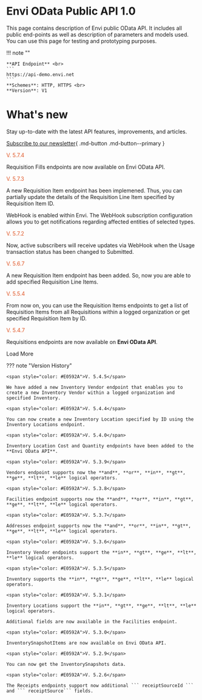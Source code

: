 # Envi OData Public API 1.0
This page contains description of Envi public OData API. It includes all public end-points as well as description of parameters and models used. You can use this page for testing and prototyping purposes.


!!! note ""

    **API Endpoint** <br>
    ``` 
    https://api-demo.envi.net 
    ``` 
    **Schemes**: HTTP, HTTPS <br>
    **Version**: V1


# What's new
Stay up-to-date with the latest API features, improvements, and articles.

[Subscribe to our newsletter](https://news.envi.net/Signup/dev-news){ .md-button .md-button--primary }

<span style="color: #E0592A">V. 5.7.4</span>

Requisition Fills endpoints are now available on Envi OData API.

<span style="color: #E0592A">V. 5.7.3</span>

A new Requisition Item endpoint has been implemened. Thus, you can partially update the details of the Requisition Line Item specified by Requisition Item ID.

WebHook is enabled within Envi. The WebHook subscription configuration allows you to get notifications regarding affected entities of selected types.

<span style="color: #E0592A">V. 5.7.2</span>

Now, active subscribers will receive updates via WebHook when the Usage transaction status has been changed to Submitted.

<span style="color: #E0592A">V. 5.6.7</span>

A new Requisition Item endpoint has been added. So, now you are able to add specified Requisition Line Items.

<span style="color: #E0592A">V. 5.5.4</span>

From now on, you can use the Requisition Items endpoints to get a list of Requisition Items from all Requisitions within a logged organization or get specified Requisition Item by ID.

<span style="color: #E0592A">V. 5.4.7</span>

Requisitions endpoints are now available on **Envi OData API**.


<div class="show-more-item" style="display: none;">blah</div>
<div class="show-more-item" style="display: none;">blah</div>
<div class="show-more-item" style="display: none;">blah</div>
<div class="show-more-item" style="display: none;">blah</div>
<div class="show-more-item" style="display: none;">blah</div>
<div class="show-more-item" style="display: none;">blah</div>
<div class="show-more-item" style="display: none;">blah</div>
<div class="show-more-item" style="display: none;">blah</div>
<div class="show-more-item" style="display: none;">blah</div>
<div class="show-more-btn">Load More</div>


??? note "Version History"

    <span style="color: #E0592A">V. 5.4.5</span>

    We have added a new Inventory Vendor endpoint that enables you to create a new Inventory Vendor within a logged organization and specified Inventory.

    <span style="color: #E0592A">V. 5.4.4</span>

    You can now create a new Inventory Location specified by ID using the Inventory Locations endpoint.

    <span style="color: #E0592A">V. 5.4.0</span>

    Inventory Location Cost and Quantity endpoints have been added to the **Envi OData API**.

    <span style="color: #E0592A">V. 5.3.9</span>

    Vendors endpoint supports now the **and**, **or**, **in**, **gt**, **ge**, **lt**, **le** logical operators.

    <span style="color: #E0592A">V. 5.3.8</span>

    Facilities endpoint supports now the **and**, **or**, **in**, **gt**, **ge**, **lt**, **le** logical operators.

    <span style="color: #E0592A">V. 5.3.7</span>

    Addresses endpoint supports now the **and**, **or**, **in**, **gt**, **ge**, **lt**, **le** logical operators.

    <span style="color: #E0592A">V. 5.3.6</span>

    Inventory Vendor endpoints support the **in**, **gt**, **ge**, **lt**, **le** logical operators.

    <span style="color: #E0592A">V. 5.3.5</span>

    Inventory supports the **in**, **gt**, **ge**, **lt**, **le** logical operators.

    <span style="color: #E0592A">V. 5.3.1</span>

    Inventory Locations support the **in**, **gt**, **ge**, **lt**, **le** logical operators.

    Additional fields are now available in the Facilities endpoint.

    <span style="color: #E0592A">V. 5.3.0</span>

    InventorySnapshotItems are now available on Envi OData API.

    <span style="color: #E0592A">V. 5.2.9</span>

    You can now get the InventorySnapshots data.

    <span style="color: #E0592A">V. 5.2.6</span>

    The Receipts endpoints support now additional ``` receiptSourceId ```  and ``` receiptSource``` fields.
